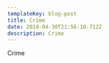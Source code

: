 ```yaml
---
templateKey: blog-post
title: Crime
date: 2019-04-30T21:56:10.712Z
description: Crime
---
```

Crime
